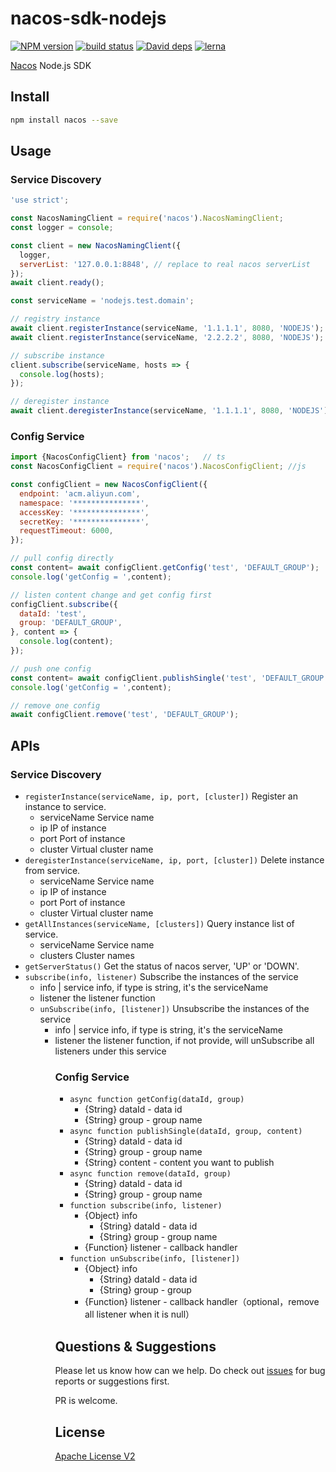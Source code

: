 # nacos-sdk-nodejs

[![NPM version][npm-image]][npm-url]
[![build status][travis-image]][travis-url]
[![David deps][david-image]][david-url]
[![lerna](https://img.shields.io/badge/maintained%20with-lerna-cc00ff.svg)](https://lernajs.io/)

[npm-image]: https://img.shields.io/npm/v/ali-ons.svg?style=flat-square
[npm-url]: https://npmjs.org/package/ali-ons
[travis-image]: https://img.shields.io/travis/ali-sdk/ali-ons.svg?style=flat-square
[travis-url]: https://travis-ci.org/ali-sdk/ali-ons
[david-image]: https://img.shields.io/david/ali-sdk/ali-ons.svg?style=flat-square
[david-url]: https://david-dm.org/ali-sdk/ali-ons


[Nacos](https://nacos.io/en-us/) Node.js SDK

## Install

```bash
npm install nacos --save
```

## Usage

### Service Discovery

```js
'use strict';

const NacosNamingClient = require('nacos').NacosNamingClient;
const logger = console;

const client = new NacosNamingClient({
  logger,
  serverList: '127.0.0.1:8848', // replace to real nacos serverList
});
await client.ready();

const serviceName = 'nodejs.test.domain';

// registry instance
await client.registerInstance(serviceName, '1.1.1.1', 8080, 'NODEJS');
await client.registerInstance(serviceName, '2.2.2.2', 8080, 'NODEJS');

// subscribe instance
client.subscribe(serviceName, hosts => {
  console.log(hosts);
});

// deregister instance
await client.deregisterInstance(serviceName, '1.1.1.1', 8080, 'NODEJS');
```

### Config Service

```js
import {NacosConfigClient} from 'nacos';   // ts
const NacosConfigClient = require('nacos').NacosConfigClient; //js

const configClient = new NacosConfigClient({
  endpoint: 'acm.aliyun.com',
  namespace: '***************',
  accessKey: '***************',
  secretKey: '***************',
  requestTimeout: 6000,
});

// pull config directly
const content= await configClient.getConfig('test', 'DEFAULT_GROUP');
console.log('getConfig = ',content);

// listen content change and get config first
configClient.subscribe({
  dataId: 'test',
  group: 'DEFAULT_GROUP',
}, content => {
  console.log(content);
});

// push one config
const content= await configClient.publishSingle('test', 'DEFAULT_GROUP', '测试');
console.log('getConfig = ',content);

// remove one config
await configClient.remove('test', 'DEFAULT_GROUP');
```

## APIs

### Service Discovery

- `registerInstance(serviceName, ip, port, [cluster])`  Register an instance to service.
  - serviceName <String> Service name
  - ip <String> IP of instance
  - port <Number> Port of instance
  - cluster <String> Virtual cluster name
- `deregisterInstance(serviceName, ip, port, [cluster])`  Delete instance from service.
  - serviceName <String> Service name
  - ip <String> IP of instance
  - port <Number> Port of instance
  - cluster <String> Virtual cluster name
- `getAllInstances(serviceName, [clusters])`  Query instance list of service.
  - serviceName <String> Service name
  - clusters <Array> Cluster names
- `getServerStatus()` Get the status of nacos server, 'UP' or 'DOWN'.
- `subscribe(info, listener)` Subscribe the instances of the service
  - info <Object>|<String> service info, if type is string, it's the serviceName
  - listener <Function> the listener function
- `unSubscribe(info, [listener])` Unsubscribe the instances of the service
  - info <Object>|<String> service info, if type is string, it's the serviceName
  - listener <Function> the listener function, if not provide, will unSubscribe all listeners under this service


### Config Service

- `async function getConfig(dataId, group)`
  - {String} dataId - data id
  - {String} group - group name
- `async function publishSingle(dataId, group, content)`
  - {String} dataId - data id
  - {String} group - group name
  - {String} content - content you want to publish
- `async function remove(dataId, group)`
  - {String} dataId - data id
  - {String} group - group name
- `function subscribe(info, listener)`
  - {Object} info
    - {String} dataId - data id
    - {String} group - group name
  - {Function} listener - callback handler
- `function unSubscribe(info, [listener])`
  - {Object} info
    - {String} dataId - data id
    - {String} group - group
  - {Function} listener - callback handler（optional，remove all listener when it is null）

## Questions & Suggestions

Please let us know how can we help. Do check out [issues](https://github.com/nacos-group/nacos-sdk-nodejs/issues) for bug reports or suggestions first.

PR is welcome.

## License

[Apache License V2](LICENSE)
